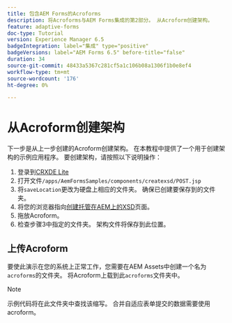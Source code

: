 ```yaml
---
title: 包含AEM Forms的Acroforms
description: 将Acroforms与AEM Forms集成的第2部分。 从Acroform创建架构。
feature: adaptive-forms
doc-type: Tutorial
version: Experience Manager 6.5
badgeIntegration: label="集成" type="positive"
badgeVersions: label="AEM Forms 6.5" before-title="false"
duration: 34
source-git-commit: 48433a5367c281cf5a1c106b08a1306f1b0e8ef4
workflow-type: tm+mt
source-wordcount: '176'
ht-degree: 0%

---
```



# 从Acroform创建架构

下一步是从上一步创建的Acroform创建架构。 在本教程中提供了一个用于创建架构的示例应用程序。 要创建架构，请按照以下说明操作：

1. 登录到[CRXDE Lite](http://localhost:4502/crx/de)
2. 打开文件`/apps/AemFormsSamples/components/createxsd/POST.jsp`
3. 将`saveLocation`更改为硬盘上相应的文件夹。 确保已创建要保存到的文件夹。
4. 将您的浏览器指向[创建托管在AEM上的XSD](http://localhost:4502/content/DocumentServices/CreateXsd.html)页面。
5. 拖放Acroform。
6. 检查步骤3中指定的文件夹。 架构文件将保存到此位置。

## 上传Acroform

要使此演示在您的系统上正常工作，您需要在AEM Assets中创建一个名为`acroforms`的文件夹。 将Acroform上载到此`acroforms`文件夹中。

>[!NOTE]
>
>示例代码将在此文件夹中查找该缩写。 合并自适应表单提交的数据需要使用acroform。
